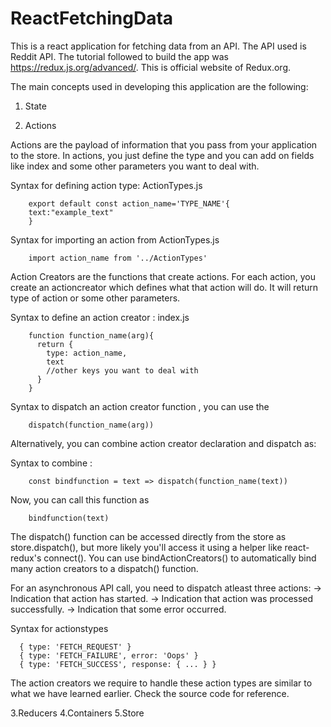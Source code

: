 # ReactFetchingData
This is a react application for fetching data from an API. The API used is Reddit API. The tutorial followed to build the app was https://redux.js.org/advanced/. This is official website of Redux.org. 

The main concepts used in developing this application are the following:

1. State


2. Actions

Actions are the payload of information that you pass from your application to the store. In actions, you just define the type and you can add on fields like index and some other parameters you want to deal with.

Syntax for defining action type: ActionTypes.js

        export default const action_name='TYPE_NAME'{
        text:"example_text"
        }
        
Syntax for importing an action from ActionTypes.js

        import action_name from '../ActionTypes'

Action Creators are the functions that create actions. For each action, you create an actioncreator which defines what that action will do. It will return type of action or some other parameters.

Syntax to define an action creator : index.js 
        
        function function_name(arg){
          return {
            type: action_name,
            text
            //other keys you want to deal with
          }
        }

Syntax to dispatch an action creator function , you can use the 

        dispatch(function_name(arg))


Alternatively, you can combine action creator declaration and dispatch as:

Syntax to combine :

        const bindfunction = text => dispatch(function_name(text))
        
Now, you can call this function as

        bindfunction(text)
        
The dispatch() function can be accessed directly from the store as store.dispatch(), but more likely you'll access it using a helper like react-redux's connect(). You can use bindActionCreators() to automatically bind many action creators to a dispatch() function.

For an asynchronous API call, you need to dispatch atleast three actions:
-> Indication that action has started.
-> Indication that action was processed successfully.
-> Indication that some error occurred.

Syntax for actionstypes

      { type: 'FETCH_REQUEST' }
      { type: 'FETCH_FAILURE', error: 'Oops' }
      { type: 'FETCH_SUCCESS', response: { ... } }
    
The action creators we require to handle these action types are similar to what we have learned earlier. Check the source code for reference.

3.Reducers
4.Containers
5.Store


